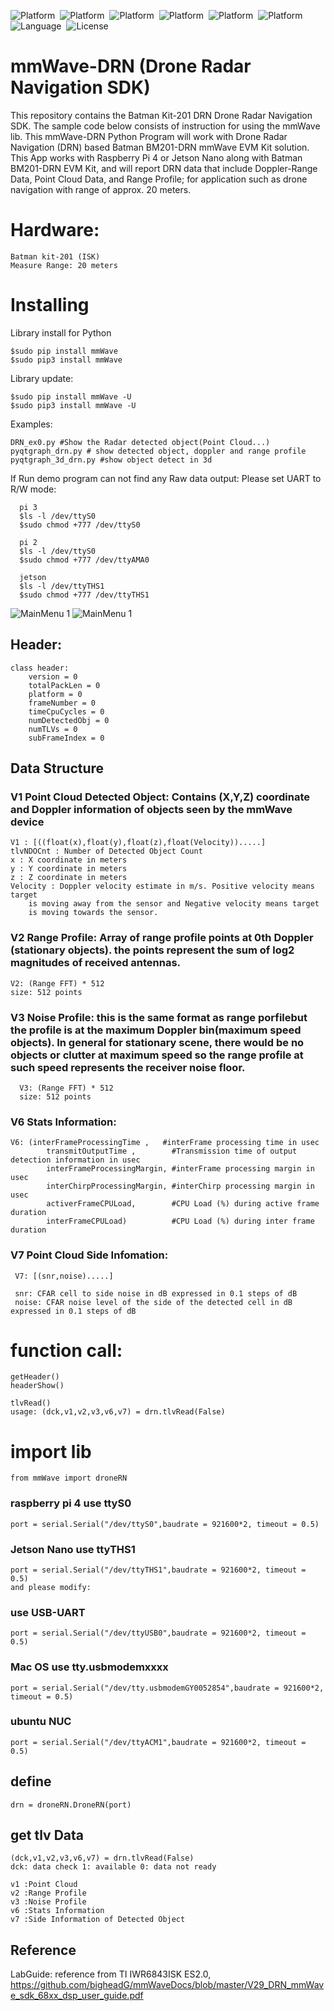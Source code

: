 ![Platform](https://img.shields.io/badge/Raspberry-Pi3-orange.svg)&nbsp;
![Platform](https://img.shields.io/badge/Raspberry-Pi4-orange.svg)&nbsp;
![Platform](https://img.shields.io/badge/ubuntu-NCU-orange.svg)&nbsp;
![Platform](https://img.shields.io/badge/Win-OS-blue)&nbsp;
![Platform](https://img.shields.io/badge/Mac-OS-lightgrey)&nbsp;
![Platform](https://img.shields.io/badge/Jeson-Nano-green.svg)&nbsp;
![Language](https://img.shields.io/badge/python-%3E3.6%20-green.svg)&nbsp;
![License](http://img.shields.io/badge/license-MIT-green.svg?style=flat)

# mmWave-DRN (Drone Radar Navigation SDK)
This repository contains the Batman Kit-201 DRN Drone Radar Navigation SDK.  The sample code below consists of instruction for using the mmWave lib. This mmWave-DRN Python Program will work with Drone Radar Navigation (DRN) based Batman BM201-DRN mmWave EVM Kit solution. This App works with Raspberry Pi 4 or Jetson Nano along with Batman BM201-DRN EVM Kit, and will report DRN data that include Doppler-Range Data, Point Cloud Data, and Range Profile; for application such as drone navigation with range of approx. 20 meters.  

# Hardware:
    
    Batman kit-201 (ISK)
    Measure Range: 20 meters
    
# Installing

Library install for Python

    $sudo pip install mmWave
    $sudo pip3 install mmWave

Library update:

    $sudo pip install mmWave -U
    $sudo pip3 install mmWave -U

Examples:
    
    DRN_ex0.py #Show the Radar detected object(Point Cloud...)
    pyqtgraph_drn.py # show detected object, doppler and range profile
    pyqtgraph_3d_drn.py #show object detect in 3d
    
If Run demo program can not find any Raw data output:
      Please set UART to R/W mode: 
      
      pi 3
      $ls -l /dev/ttyS0
      $sudo chmod +777 /dev/ttyS0
      
      pi 2 
      $ls -l /dev/ttyS0
      $sudo chmod +777 /dev/ttyAMA0
      
      jetson
      $ls -l /dev/ttyTHS1
      $sudo chmod +777 /dev/ttyTHS1
    
![MainMenu 1](https://github.com/bigheadG/imageDir/blob/master/droneDR.png)
![MainMenu 1](https://github.com/bigheadG/imageDir/blob/master/drn_3d.png)
    
## Header:

    class header:
        version = 0
        totalPackLen = 0
        platform = 0
        frameNumber = 0
        timeCpuCycles = 0
        numDetectedObj = 0
        numTLVs = 0
        subFrameIndex = 0
	

## Data Structure

### V1 Point Cloud Detected Object: Contains (X,Y,Z) coordinate and Doppler information of objects seen by the mmWave device
    
    V1 : [((float(x),float(y),float(z),float(Velocity)).....]
	tlvNDOCnt : Number of Detected Object Count
	x : X coordinate in meters
	y : Y coordinate in meters
	z : Z coordinate in meters
	Velocity : Doppler velocity estimate in m/s. Positive velocity means target 
		is moving away from the sensor and Negative velocity means target 
		is moving towards the sensor.
	
	
### V2 Range Profile: Array of range profile points at 0th Doppler (stationary objects). the points represent the sum of log2 magnitudes of received antennas.
    
	V2: (Range FFT) * 512
	size: 512 points  

### V3 Noise Profile: this is the same format as range porfilebut the profile is at the maximum Doppler bin(maximum speed objects). In general for stationary scene, there would be no objects or clutter at maximum speed so the range profile at such speed represents the receiver noise floor.

      V3: (Range FFT) * 512
      size: 512 points
    
### V6 Stats Information:

	V6: (interFrameProcessingTime ,   #interFrame processing time in usec
            transmitOutputTime ,        #Transmission time of output detection information in usec
            interFrameProcessingMargin, #interFrame processing margin in usec
            interChirpProcessingMargin, #interChirp processing margin in usec
            activerFrameCPULoad,        #CPU Load (%) during active frame duration
            interFrameCPULoad)          #CPU Load (%) during inter frame duration
	
		
### V7 Point Cloud Side Infomation:
    
     V7: [(snr,noise).....]
     
     snr: CFAR cell to side noise in dB expressed in 0.1 steps of dB
     noise: CFAR noise level of the side of the detected cell in dB expressed in 0.1 steps of dB
			
# function call:
	 
	getHeader()
	headerShow()
	
	tlvRead()
	usage: (dck,v1,v2,v3,v6,v7) = drn.tlvRead(False)
		    

# import lib

    from mmWave import droneRN

  ### raspberry pi 4 use ttyS0
    port = serial.Serial("/dev/ttyS0",baudrate = 921600*2, timeout = 0.5)

    
  ### Jetson Nano use ttyTHS1
  	port = serial.Serial("/dev/ttyTHS1",baudrate = 921600*2, timeout = 0.5)
	and please modify: 
	
  ### use USB-UART
	port = serial.Serial("/dev/ttyUSB0",baudrate = 921600*2, timeout = 0.5)
 
  ### Mac OS use tty.usbmodemxxxx
	port = serial.Serial("/dev/tty.usbmodemGY0052854",baudrate = 921600*2, timeout = 0.5)
  
  ### ubuntu NUC
	port = serial.Serial("/dev/ttyACM1",baudrate = 921600*2, timeout = 0.5)

## define

    drn = droneRN.DroneRN(port)

## get tlv Data

    (dck,v1,v2,v3,v6,v7) = drn.tlvRead(False)
    dck: data check 1: available 0: data not ready

    v1 :Point Cloud
    v2 :Range Profile
    v3 :Noise Profile
    v6 :Stats Information
    v7 :Side Information of Detected Object

## Reference

LabGuide: reference from TI IWR6843ISK ES2.0, https://github.com/bigheadG/mmWaveDocs/blob/master/V29_DRN_mmWave_sdk_68xx_dsp_user_guide.pdf




